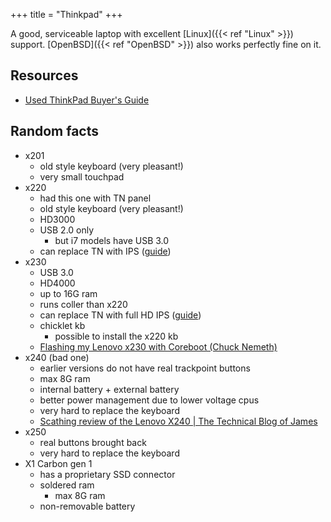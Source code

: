 +++
title = "Thinkpad"
+++


A good, serviceable laptop with excellent [Linux]({{< ref "Linux" >}}) support. [OpenBSD]({{< ref "OpenBSD" >}}) also works perfectly fine on it. 

## Resources
- [Used ThinkPad Buyer's Guide](https://www.bobble.tech/free-stuff/used-thinkpad-buyers-guide)

## Random facts
- x201
	- old style keyboard (very pleasant!)
	- very small touchpad
- x220
	- had this one with TN panel
	- old style keyboard (very pleasant!)
	- HD3000
	- USB 2.0 only
		- but i7 models have USB 3.0
	- can replace TN with IPS ([guide](https://nitrocaster.me/store/x220-x230-fhd-mod-kit.html))
- x230
	- USB 3.0
	- HD4000
	- up to 16G ram
	- runs coller than x220
	- can replace TN with full HD IPS ([guide](https://nitrocaster.me/store/x220-x230-fhd-mod-kit.html))
	- chicklet kb
		- possible to install the x220 kb
	- [Flashing my Lenovo x230 with Coreboot (Chuck Nemeth)](https://www.chucknemeth.com/laptop/lenovo-x230/flash-lenovo-x230-coreboot)
- x240 (bad one)
	- earlier versions do not have real trackpoint buttons
	- max 8G ram
	- internal battery + external battery
	- better power management due to lower voltage cpus
	- very hard to replace the keyboard
	- [Scathing review of the Lenovo X240 | The Technical Blog of James](https://ttboj.wordpress.com/2014/02/02/scathing-review-of-the-lenovo-x240/)
- x250
	- real buttons brought back
	- very hard to replace the keyboard
- X1 Carbon gen 1 
	- has a proprietary SSD connector
	- soldered ram
		- max 8G ram
	- non-removable battery